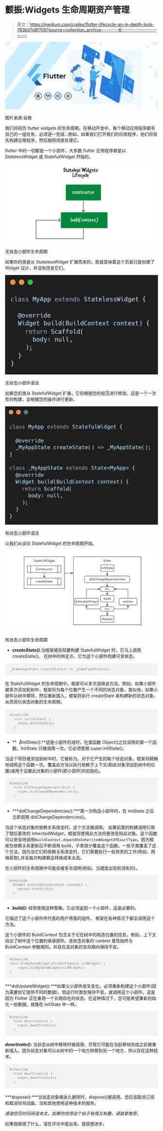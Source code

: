 # 颤振:Widgets 生命周期资产管理

> 原文：<https://medium.com/codex/flutter-lifecycle-an-in-depth-look-783b07e8f706?source=collection_archive---------6----------------------->

![](img/9741f82a6199152bb092a8f99363bb02.png)

图片来源:谷歌

我们将经历 flutter widgets 的生命周期。在移动开发中，每个移动应用程序都有自己的一组任务，必须逐一完成…例如，如果我们打开我们的应用程序，他们将首先构建应用程序，然后按照场景处理它。

flutter 中的一切都是一个小部件，大多数 flutter 应用程序都是以 StatelessWidget 或 StatefullWidget 开始的。

![](img/38dcb734437d68ae4073319e4c7b0e5f.png)

无状态小部件生命周期

如果你的类是从 StatelessWidget 扩展而来的，那就意味着这个页面只是创建了 Widget 设计，并没有改变它们。

![](img/e2bbe9a938c823217c47e5f3e0cea322.png)

无状态小部件语法

如果您的类从 StatefulWidget 扩展，它将根据您的规范进行修改。这是一个一次性的构建，会根据您的操作进行更新。

![](img/9757ca0f2710c82a84bf7cf43d35f1f3.png)

有状态小部件语法

让我们从谈论 StatefulWidget 的生命周期开始。

![](img/291f00864038fef9deaf0aed26dd7d05.png)

有状态小部件生命周期

*   ***createState()***:当框架被告知要构建 StatefulWidget 时，它马上调用 createState()。
    在树中的特定点，它为这个小部件构建可变状态。

![](img/7dc91d7b20b0a28851a081c7f688e2cb.png)

在 StatefulWidget 的生命周期中，框架可以多次调用该方法。例如，如果小部件被多次添加到树中，框架将为每个位置产生一个不同的状态对象。类似地，如果小部件从树中移除，然后重新插入，框架将执行 createState 来构建新的状态对象，从而简化状态对象的生命周期。

![](img/cf5f7ef11c6351be3daf7376f8ccff47.png)

*   ***【initState()*:**这是小部件形成时，在类函数 Object()之后调用的第一个函数。InitState 只被调用一次。它必须使用 super.initState()。

当这个项目被添加到树中时，它被称为。对于它产生的每个状态对象，框架将精确地调用这个函数一次。覆盖此方法以执行依赖于上下文(即此对象添加到树中的位置)或用于设置此对象的小部件(即小部件)的初始化。

![](img/21b2944ffe02742309d35cea7374dd7f.png)

*   ***didChangeDependencies():***第一次构造小部件时，在 initState 之后立即调用 didChangeDependencies()。

当这个状态对象的依赖关系改变时，这个方法被调用。
如果前面的构建调用引用了随后更改的 InheritedWidget，框架将使用此方法将更改告知此对象。这个函数可以安全地调用`BuildContext.dependOnInheritedWidgetOfExactType`。因为框架在依赖关系更新后不断调用 build，子类很少覆盖这个函数。一些子类覆盖了这个方法，因为当它们的依赖关系改变时，它们需要执行一些昂贵的工作(例如，网络获取),并且每次构建都这样做成本太高。

在小部件的生命周期中可能会被多次调用(例如，当键盘出现和消失时)。

![](img/2bb62c047fbd952ca0a2ee71828097c4.png)

*   ***build():*** 经常使用这种策略。它必须返回一个小部件，这是必要的。

它描述了这个小部件所代表的用户界面的组件。
框架在各种情况下都会调用这个方法。

这个小部件的 BuildContext 包含关于它在树中的构造位置的信息。例如，上下文给出了树中这个位置的继承部件。该状态对象的 context 属性始终与 BuildContext 参数相同，并且在该对象的生存期内保持不变。

![](img/2bd5dfc88807f0b56885a08a9dfcfc16.png)

***didUpdateWidget():***如果父小部件发生变化，必须重新构建这个小部件(因为需要给它提供不同的数据)，但运行时类型保持不变，就调用这个小部件。这是因为 Flutter 正在重用一个长期存在的状态。在这种情况下，您可能希望重新初始化一些数据，就像在 initState 中一样。

![](img/be216280a5b98c965f69a0af523e66bd.png)

***deactivate():*** 当状态从树中移除时被调用，尽管它可能在当前移帧完成之前被重新插入。因为状态对象可以从树中的一个地方转移到另一个地方，所以存在这种技术。

![](img/be216280a5b98c965f69a0af523e66bd.png)

***dispose():***当状态对象被永久删除时，dispose()被调用。您应该取消订阅和取消任何动画，流和其他使用这种技术的服务。

*感谢您花时间阅读本文。如果你觉得这个帖子有用又有趣，请鼓掌推荐。*

如果我做错了什么，请在评论中提出来。我很想进步。